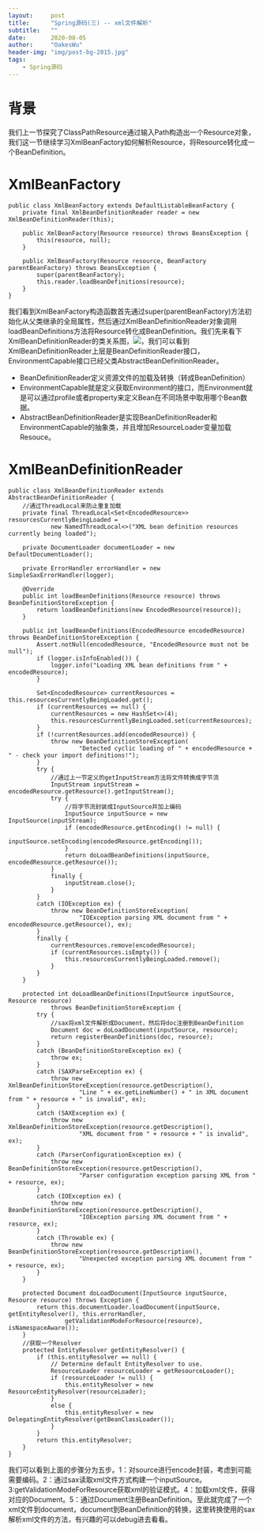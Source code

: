 ```yaml
---
layout:     post
title:      "Spring源码(三) -- xml文件解析"
subtitle:   ""
date:       2020-08-05
author:     "OakesWu"
header-img: "img/post-bg-2015.jpg"
tags:
    - Spring源码
---
```


# 背景
我们上一节探究了ClassPathResource通过输入Path构造出一个Resource对象，我们这一节继续学习XmlBeanFactory如何解析Resource，将Resource转化成一个BeanDefinition。

# XmlBeanFactory
```
public class XmlBeanFactory extends DefaultListableBeanFactory {
    private final XmlBeanDefinitionReader reader = new XmlBeanDefinitionReader(this);

    public XmlBeanFactory(Resource resource) throws BeansException {
        this(resource, null);
    }

    public XmlBeanFactory(Resource resource, BeanFactory parentBeanFactory) throws BeansException {
        super(parentBeanFactory);
        this.reader.loadBeanDefinitions(resource);
    }
}
```
我们看到XmlBeanFactory构造函数首先通过super(parentBeanFactory)方法初始化从父类继承的全局属性，然后通过XmlBeanDefinitionReader对象调用loadBeanDefinitions方法将Resource转化成BeanDefinition。我们先来看下XmlBeanDefinitionReader的类关系图，![](http://upload-images.jianshu.io/upload_images/9082703-63764eb107dd3d42.png?imageMogr2/auto-orient/strip%7CimageView2/2/w/1240)，我们可以看到XmlBeanDefinitionReader上层是BeanDefinitionReader接口，EnvironmentCapable接口已经父类AbstractBeanDefinitionReader。
- BeanDefinitionReader定义资源文件的加载及转换（转成BeanDefinition）
- EnvironmentCapable就是定义获取Environment的接口，而Environment就是可以通过profile或者property来定义Bean在不同场景中取用哪个Bean数据。
- AbstractBeanDefinitionReader是实现BeanDefinitionReader和EnvironmentCapable的抽象类，并且增加ResourceLoader变量加载Resouce。

# XmlBeanDefinitionReader
```
public class XmlBeanDefinitionReader extends AbstractBeanDefinitionReader {
    //通过ThreadLocal来防止重复加载
    private final ThreadLocal<Set<EncodedResource>> resourcesCurrentlyBeingLoaded =
            new NamedThreadLocal<>("XML bean definition resources currently being loaded");

    private DocumentLoader documentLoader = new DefaultDocumentLoader();

    private ErrorHandler errorHandler = new SimpleSaxErrorHandler(logger);
    
    @Override
    public int loadBeanDefinitions(Resource resource) throws BeanDefinitionStoreException {
        return loadBeanDefinitions(new EncodedResource(resource));
    }
    
    public int loadBeanDefinitions(EncodedResource encodedResource) throws BeanDefinitionStoreException {
        Assert.notNull(encodedResource, "EncodedResource must not be null");
        if (logger.isInfoEnabled()) {
            logger.info("Loading XML bean definitions from " + encodedResource);
        }

        Set<EncodedResource> currentResources = this.resourcesCurrentlyBeingLoaded.get();
        if (currentResources == null) {
            currentResources = new HashSet<>(4);
            this.resourcesCurrentlyBeingLoaded.set(currentResources);
        }
        if (!currentResources.add(encodedResource)) {
            throw new BeanDefinitionStoreException(
                    "Detected cyclic loading of " + encodedResource + " - check your import definitions!");
        }
        try {
            //通过上一节定义的getInputStream方法将文件转换成字节流
            InputStream inputStream = encodedResource.getResource().getInputStream();
            try {
                //将字节流封装成InputSource并加上编码
                InputSource inputSource = new InputSource(inputStream);
                if (encodedResource.getEncoding() != null) {
                    inputSource.setEncoding(encodedResource.getEncoding());
                }
                return doLoadBeanDefinitions(inputSource, encodedResource.getResource());
            }
            finally {
                inputStream.close();
            }
        }
        catch (IOException ex) {
            throw new BeanDefinitionStoreException(
                    "IOException parsing XML document from " + encodedResource.getResource(), ex);
        }
        finally {
            currentResources.remove(encodedResource);
            if (currentResources.isEmpty()) {
                this.resourcesCurrentlyBeingLoaded.remove();
            }
        }
    }

    protected int doLoadBeanDefinitions(InputSource inputSource, Resource resource)
            throws BeanDefinitionStoreException {
        try {
            //sax将xml文件解析成Document，然后将doc注册到BeanDefinition
            Document doc = doLoadDocument(inputSource, resource);
            return registerBeanDefinitions(doc, resource);
        }
        catch (BeanDefinitionStoreException ex) {
            throw ex;
        }
        catch (SAXParseException ex) {
            throw new XmlBeanDefinitionStoreException(resource.getDescription(),
                    "Line " + ex.getLineNumber() + " in XML document from " + resource + " is invalid", ex);
        }
        catch (SAXException ex) {
            throw new XmlBeanDefinitionStoreException(resource.getDescription(),
                    "XML document from " + resource + " is invalid", ex);
        }
        catch (ParserConfigurationException ex) {
            throw new BeanDefinitionStoreException(resource.getDescription(),
                    "Parser configuration exception parsing XML from " + resource, ex);
        }
        catch (IOException ex) {
            throw new BeanDefinitionStoreException(resource.getDescription(),
                    "IOException parsing XML document from " + resource, ex);
        }
        catch (Throwable ex) {
            throw new BeanDefinitionStoreException(resource.getDescription(),
                    "Unexpected exception parsing XML document from " + resource, ex);
        }
    }

    protected Document doLoadDocument(InputSource inputSource, Resource resource) throws Exception {
        return this.documentLoader.loadDocument(inputSource, getEntityResolver(), this.errorHandler,
                getValidationModeForResource(resource), isNamespaceAware());
    }
    //获取一个Resolver
    protected EntityResolver getEntityResolver() {
        if (this.entityResolver == null) {
            // Determine default EntityResolver to use.
            ResourceLoader resourceLoader = getResourceLoader();
            if (resourceLoader != null) {
                this.entityResolver = new ResourceEntityResolver(resourceLoader);
            }
            else {
                this.entityResolver = new DelegatingEntityResolver(getBeanClassLoader());
            }
        }
        return this.entityResolver;
    }
}
```
我们可以看到上面的步骤分为五步。1：对source进行encode封装，考虑到可能需要编码。2：通过sax读取xml文件方式构建一个inputSource。3:getValidationModeForResource获取xml的验证模式。4：加载xml文件，获得对应的Document。5：通过Document注册BeanDefinition。至此就完成了一个xml文件到document，document到BeanDefinition的转换，这里转换使用的sax解析xml文件的方法，有兴趣的可以debug进去看看。